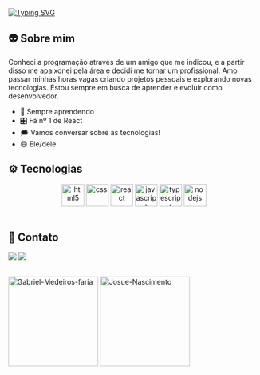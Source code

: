 <a align="center" href="https://git.io/typing-svg">
  <img src="https://readme-typing-svg.herokuapp.com?font=Fira+Code&size=30&pause=1000&color=C7F601&center=true&vCenter=true&width=900&height=60&lines=Ol%C3%A1%2C++seja+bem+vindo!+%F0%9F%92%BB" alt="Typing SVG" />
</a>
</br>

## 👽 Sobre mim

Conheci a programação através de um amigo que me indicou, e a partir disso me apaixonei pela área e decidi me tornar um profissional. Amo passar minhas horas vagas criando projetos pessoais e explorando novas tecnologias. Estou sempre em busca de aprender e evoluir como desenvolvedor.
 
  - 🚀 Sempre aprendendo
  - 🎛️ Fã nº 1 de React
  - 🗯️ Vamos conversar sobre as tecnologias!
  - 😄 Ele/dele

## ⚙️ Tecnologias

 <div align="center">
  <img height="45px" src="https://cdn.jsdelivr.net/gh/devicons/devicon/icons/html5/html5-original.svg" alt="html5"/>
  <img height="45px" src="https://cdn.jsdelivr.net/gh/devicons/devicon/icons/css3/css3-original.svg" alt="css"/>
  <img height="45px" src="https://cdn.jsdelivr.net/gh/devicons/devicon/icons/react/react-original.svg" alt="react"/>
  <img height="45px" src="https://cdn.jsdelivr.net/gh/devicons/devicon/icons/javascript/javascript-plain.svg" alt="javascript"/>
  <img height="45px" src="https://cdn.jsdelivr.net/gh/devicons/devicon/icons/typescript/typescript-original.svg" alt="typescript"/>
  <img height="45px" src="https://cdn.jsdelivr.net/gh/devicons/devicon/icons/nodejs/nodejs-original.svg" alt="nodejs"/>
</div>
</br>

## 💬 Contato

<div>
  <a href="rnascimentojosue@gmail.com"><img src="https://img.shields.io/badge/Gmail-D14836?style=for-the-badge&logo=gmail&logoColor=white"><a/> 
<a href="https://www.linkedin.com/in/josue-nascimentodev" target="_blank" rel="noopener noreferrer">
  <img src="https://img.shields.io/badge/LinkedIn-0077B5?style=for-the-badge&logo=linkedin&logoColor=white">
</a>
</div>
    
 ##
    
 <div align="left">
  <img height="180em" src="https://github-readme-stats.vercel.app/api?username=Josue-Nascimento&show_icons=true&theme=merko" alt="Gabriel-Medeiros-faria"/>
  <img height="180em" src="https://github-readme-stats.vercel.app/api/top-langs/?username=Josue-Nascimento&layout=compact&theme=merko" alt="Josue-Nascimento"/>
</div> 
</br>
